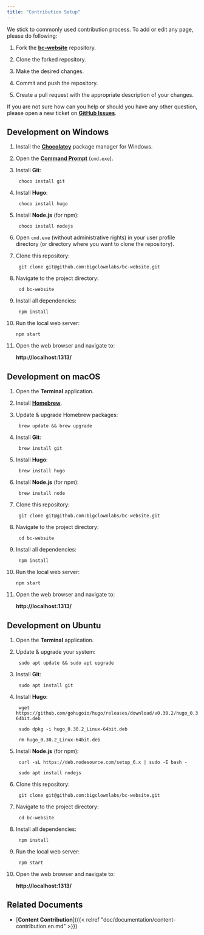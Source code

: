 ```yaml
---
title: "Contribution Setup"
---
```


We stick to commonly used contribution process. To add or edit any page, please do following:

1. Fork the [**bc-website**](https://github.com/bigclownlabs/bc-website) repository.

2. Clone the forked repository.

3. Make the desired changes.

4. Commit and push the repository.

5. Create a pull request with the appropriate description of your changes.

If you are not sure how can you help or should you have any other question, please open a new ticket on [**GitHub Issues**](https://github.com/bigclownlabs/bc-website/issues).

## Development on Windows

1. Install the [**Chocolatey**](https://chocolatey.org/install) package manager for Windows.

2. Open the [**Command Prompt**](https://www.howtogeek.com/194041/how-to-open-the-command-prompt-as-administrator-in-windows-8.1/) (`cmd.exe`).

3. Install **Git**:

        choco install git

4. Install **Hugo**:

        choco install hugo

5. Install **Node.js** (for npm):

        choco install nodejs

6. Open `cmd.exe` (without administrative rights) in your user profile directory (or directory where you want to clone the repository).

7. Clone this repository:

        git clone git@github.com:bigclownlabs/bc-website.git

8. Navigate to the project directory:

        cd bc-website

9. Install all dependencies:

        npm install

10. Run the local web server:

        npm start

11. Open the web browser and navigate to:

    **http://localhost:1313/**

## Development on macOS

1. Open the **Terminal** application.

2. Install [**Homebrew**](https://brew.sh/).

3. Update & upgrade Homebrew packages:

        brew update && brew upgrade

4. Install **Git**:

        brew install git

5. Install **Hugo**:

        brew install hugo

6. Install **Node.js** (for npm):

        brew install node

7. Clone this repository:

        git clone git@github.com:bigclownlabs/bc-website.git

8. Navigate to the project directory:

        cd bc-website

9. Install all dependencies:

        npm install

10. Run the local web server:

        npm start

11. Open the web browser and navigate to:

    **http://localhost:1313/**

## Development on Ubuntu

1. Open the **Terminal** application.

2. Update & upgrade your system:

        sudo apt update && sudo apt upgrade

3. Install **Git**:

        sudo apt install git

4. Install **Hugo**:

        wget https://github.com/gohugoio/hugo/releases/download/v0.30.2/hugo_0.30.2_Linux-64bit.deb

        sudo dpkg -i hugo_0.30.2_Linux-64bit.deb

        rm hugo_0.30.2_Linux-64bit.deb

5. Install **Node.js** (for npm):

        curl -sL https://deb.nodesource.com/setup_6.x | sudo -E bash -

        sudo apt install nodejs

6. Clone this repository:

        git clone git@github.com:bigclownlabs/bc-website.git

7. Navigate to the project directory:

        cd bc-website

8. Install all dependencies:

        npm install

9. Run the local web server:

        npm start

10. Open the web browser and navigate to:

    **http://localhost:1313/**

## Related Documents

* [**Content Contribution**]({{< relref "doc/documentation/content-contribution.en.md" >}})
